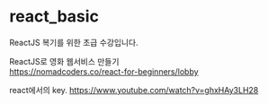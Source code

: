 # react_basic

ReactJS 복기를 위한 초급 수강입니다.

ReactJS로 영화 웹서비스 만들기  
https://nomadcoders.co/react-for-beginners/lobby  

react에서의 key. 
https://www.youtube.com/watch?v=ghxHAy3LH28
